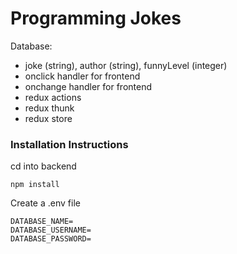 # Programming Jokes

Database:

- joke (string), author (string), funnyLevel (integer)
- onclick handler for frontend
- onchange handler for frontend
- redux actions
- redux thunk
- redux store

### Installation Instructions

cd into backend

```
npm install
```

Create a .env file

```
DATABASE_NAME=
DATABASE_USERNAME=
DATABASE_PASSWORD=
```
